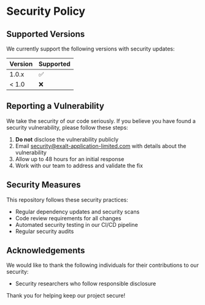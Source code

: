 # Security Policy

## Supported Versions

We currently support the following versions with security updates:

| Version | Supported          |
| ------- | ------------------ |
| 1.0.x   | :white_check_mark: |
| < 1.0   | :x:                |

## Reporting a Vulnerability

We take the security of our code seriously. If you believe you have found a security vulnerability, please follow these steps:

1. **Do not** disclose the vulnerability publicly
2. Email security@exalt-application-limited.com with details about the vulnerability
3. Allow up to 48 hours for an initial response
4. Work with our team to address and validate the fix

## Security Measures

This repository follows these security practices:

- Regular dependency updates and security scans
- Code review requirements for all changes
- Automated security testing in our CI/CD pipeline
- Regular security audits

## Acknowledgements

We would like to thank the following individuals for their contributions to our security:

- Security researchers who follow responsible disclosure

Thank you for helping keep our project secure!
